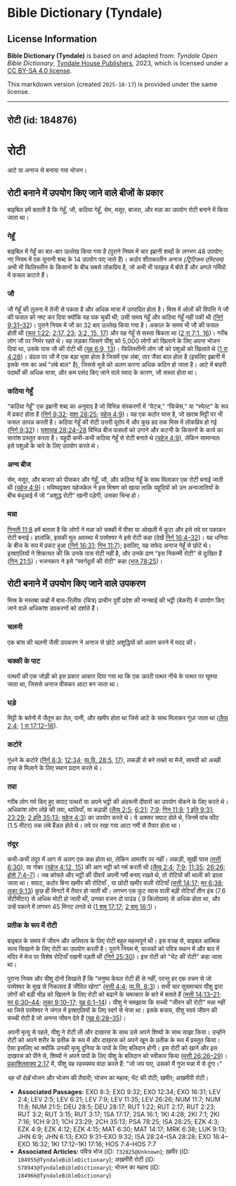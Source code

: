 # Bible Dictionary (Tyndale)

## License Information

**Bible Dictionary (Tyndale)** is based on and adapted from: _Tyndale Open Bible Dictionary_, [Tyndale House Publishers](https://tyndaleopenresources.com/), 2023, which is licensed under a [CC BY-SA 4.0 license](https://creativecommons.org/licenses/by-sa/4.0/legalcode.en).

This markdown version (created `2025-10-17`) is provided under the same license.



--------------------------------

## रोटी (id: 184876)

रोटी
====

आटे या अनाज से बनाया गया भोजन।

रोटी बनाने में उपयोग किए जाने वाले बीजों के प्रकार
--------------------------------------------------

बाइबिल हमें बताती है कि गेहूँ, जौ, कठिया गेहूँ, सेम, मसूर, बाजरा, और मन्ना का उपयोग रोटी बनाने में किया जाता था।

### गेहूँ

बाइबिल में गेहूँ का बार\-बार उल्लेख किया गया है (पुराने नियम में चार इब्रानी शब्दों के लगभग 48 उपयोग; नए नियम में एक यूनानी शब्द के 14 उपयोग पाए जाते हैं)। कठोर शीतकालीन अनाज *(ट्रिटिकम एस्टिवम)* अभी भी फिलिस्तीन के किसानों के बीच सबसे लोकप्रिय है, जो अभी भी पतझड़ में बोते हैं और अगले गर्मियों में फसल काटते हैं।

### जौ

जौ गेहूँ की तुलना में तेजी से पकता है और अधिक मात्रा में उत्पादित होता है। मिस्र में ओलों की विपत्ति ने जौ की फसल को नष्ट कर दिया क्योंकि यह पक चुकी थी; उसी समय गेहूँ और कठिया गेहूँ नहीं पकी थी ([निर्ग 9:31–32](https://ref.ly/Exod9:31-Exod9:32))। पुराने नियम में जौ का 32 बार उल्लेख किया गया है। अकाल के समय भी जौ की फसल होती थी ([रूत 1:22](https://ref.ly/Ruth1:22); [2:17, 23](https://ref.ly/Ruth2:17); [3:2, 15, 17](https://ref.ly/Ruth3:2)) और यह गेहूँ से सस्ता बिकता था ([2 रा 7:1, 16](https://ref.ly/2Kgs7:1))। गरीब लोग जौ पर निर्भर रहते थे। वह लड़का जिसने यीशु को 5,000 लोगों को खिलाने के लिए अपना भोजन दिया था, उसके पास जौ की रोटी थी ([यूह 6:9, 13](https://ref.ly/John6:9))। फिलिस्तीनी लोग जौ को पशुओं को खिलाते थे ([1 रा 4:28](https://ref.ly/1Kgs4:28))। डंठल पर जौ में एक बड़ा भूसा होता है जिसमें एक लंबा, तार जैसा बाल होता है (इसलिए इब्रानी में इसके नाम का अर्थ "लंबे बाल" है), जिससे भूसे को अलग करना अधिक कठिन हो जाता है। आटे में बाहरी पदार्थों की अधिक मात्रा, और कम पसंद किए जाने वाले स्वाद के कारण, जौ सस्ता होता था।

### कठिया गेहूँ

“कठिया गेहूँ” एक इब्रानी शब्द का अनुवाद है जो विभिन्न संस्करणों में “वेटच,” “फिचेस,” या “स्पेल्ट” के रूप में प्रकट होता है ([निर्ग 9:32](https://ref.ly/Exod9:32); [यशा 28:25](https://ref.ly/Isa28:25); [यहेज 4:9](https://ref.ly/Ezek4:9))। यह एक कठोर घास है, जो खराब मिट्टी पर भी फसल उत्पन्न करती है। कठिया गेहूँ की रोटी उत्तरी यूरोप में और कुछ हद तक मिस्र में लोकप्रिय हो गई ([निर्ग 9:32](https://ref.ly/Exod9:32))। [यशायाह 28:24–28](https://ref.ly/Isa28:24-Isa28:28) विभिन्न बीज फसलों को उगाने और कटनी के किसानों के कार्य का सारांश प्रस्तुत करता है। यहूदी कभी\-कभी कठिया गेहूँ से रोटी बनाते थे ([यहेज 4:9](https://ref.ly/Ezek4:9)), लेकिन सामान्यतः इसे पशुओं के चारे के लिए उपयोग करते थे।

### अन्य बीज

सेम, मसूर, और बाजरा को पीसकर और गेहूँ, जौ, और कठिया गेहूँ के साथ मिलाकर एक रोटी बनाई जाती थी ([यहेज 4:9](https://ref.ly/Ezek4:9))। भविष्यद्वक्ता यहेजकेल ने इस मिश्रण को खाया ताकि यहूदियों को उन अन्यजातियों के बीच बंधुआई में जो “अशुद्ध रोटी” खानी पड़ेगी, उसका चिन्ह हो।

### मन्ना

[गिनती 11:8](https://ref.ly/Num11:8) हमें बताता है कि लोगों ने मन्ना को चक्की में पीसा या ओखली में कूटा और इसे तवे पर पकाकर रोटी बनाई। हालांकि, इसकी मूल अवस्था में परमेश्वर ने इसे रोटी कहा (देखें [निर्ग 16:4–32](https://ref.ly/Exod16:4-Exod16:32))। यह धनिया के बीज के रूप में प्रकट हुआ ([निर्ग 16:31](https://ref.ly/Exod16:31); [गिन 11:7](https://ref.ly/Num11:7)); इसलिए, यह सफेद अनाज गेहूँ से छोटे थे। इस्राएलियों ने शिकायत की कि उनके पास रोटी नहीं है, और उनके प्राण “इस निकम्मी रोटी” से दुःखित हैं ([गिन 21:5](https://ref.ly/Num21:5))। भजनकार ने इसे “स्वर्गदूतों की रोटी” कहा ([भज 78:25](https://ref.ly/Ps78:25))।

रोटी बनाने में उपयोग किए जाने वाले उपकरण
----------------------------------------

मिस्र के मस्तबा कब्रों में बास\-रिलीफ (चित्र) प्राचीन पूर्वी प्रदेश की नानबाई की भट्टी (बेकरी) में उपयोग किए जाने वाले अधिकांश उपकरणों को दर्शाते हैं।

### चलनी

एक बांस की चलनी जैसी उपकरण ने अनाज से छोटे अशुद्धियों को अलग करने में मदद की।

### चक्की के पाट

पत्थरों की एक जोड़ी को इस प्रकार आकार दिया गया था कि एक ऊपरी पत्थर नीचे के पत्थर पर घूमया जाता था, जिससे अनाज पीसकर आटा बन जाता था।

### घड़े

मिट्टी के बर्तनों में जैतून का तेल, पानी, और खमीर होता था जिसे आटे के साथ मिलाकर गूंधा जाता था ([लैव्य 2:4](https://ref.ly/Lev2:4); [1 रा 17:12–16](https://ref.ly/1Kgs17:12-1Kgs17:16)).

### कटोरे

गूंधने के कटोरे ([निर्ग 8:3](https://ref.ly/Exod8:3); [12:34](https://ref.ly/Exod12:34); [व्य.वि. 28:5,](https://ref.ly/Deut28:5) [17](https://ref.ly/Deut28:5,Deut28:17)), लकड़ी से बने तख्ते या मेजें, सामग्री को अच्छी तरह से मिलाने के लिए स्थान प्रदान करते थे।

### तवा

गरीब लोग गर्म किए हुए सपाट पत्थरों या अपने भट्ठी की अंदरूनी दीवारों का उपयोग सेंकने के लिए करते थे। अधिकांश लोग लोहे की तवा, थालियाँ, या कढ़ाही ([लैव्य 2:5](https://ref.ly/Lev2:5); [6:21](https://ref.ly/Lev6:21); [7:9](https://ref.ly/Lev7:9); [गिन 11:8](https://ref.ly/Num11:8); [1 इति 9:31](https://ref.ly/1Chr9:31); [23:29](https://ref.ly/1Chr23:29); [2 इति 35:13](https://ref.ly/2Chr35:13); [यहेज 4:3](https://ref.ly/Ezek4:3)) का उपयोग करते थे। ये अक्सर सपाट होते थे, जिनमें पांच फीट (1\.5 मीटर) तक लंबे हैंडल होते थे। तवे पर रखा गया आटा गर्मी से तैयार होता था।

### तंदूर

कभी\-कभी तंदूर में आग से अलग एक कक्ष होता था, लेकिन आमतौर पर नहीं। लकड़ी, सूखी घास ([मत्ती 6:30](https://ref.ly/Matt6:30)), या गोबर ([यहेज 4:12, 15](https://ref.ly/Ezek4:12)) की आग भट्ठी को गर्म करती थी ([लैव्य 2:4](https://ref.ly/Lev2:4); [7:9](https://ref.ly/Lev7:9); [11:35](https://ref.ly/Lev11:35); [26:26](https://ref.ly/Lev26:26); [होशे 7:4–7](https://ref.ly/Hos7:4-Hos7:7))। जब कोयले और भट्ठी की दीवारें अपनी गर्मी बनाए रखते थे, तो रोटियों की थाली को डाला जाता था। सपाट, कठोर बिना खमीर की रोटियाँ , या छोटी खमीर वाली रोटियाँ ([मत्ती 14:17](https://ref.ly/Matt14:17); [मर 6:38](https://ref.ly/Mark6:38); [लूका 9:13](https://ref.ly/Luke9:13)) कुछ ही मिनटों में तैयार हो जाती थीं। लगभग एक फुट व्यास वाली बड़ी रोटियाँ तीन इंच (7\.6 सेंटीमीटर) से अधिक मोटी हो जाती थीं, उनका वजन दो पाउंड (.9 किलोग्राम) से अधिक होता था, और उन्हें पकाने में लगभग 45 मिनट लगते थे ([1 शमू 17:17](https://ref.ly/1Sam17:17); [2 शमू 16:1](https://ref.ly/2Sam16:1))।

### प्रतीक के रूप में रोटी

बाइबल के समय में जीवन और अस्तित्व के लिए रोटी बहुत महत्वपूर्ण थी। इस वजह से, बाइबल आत्मिक सत्य सिखाने के लिए रोटी का उपयोग करती है। पुराने नियम में, याजकों को पवित्र स्थान में और बाद में मंदिर में मेज पर विशेष रोटियाँ रखनी पड़ती थीं ([निर्ग 25:30](https://ref.ly/Exod25:30))। इस रोटी को "भेंट की रोटी" कहा जाता था।

पुराना नियम और यीशु दोनों सिखाते हैं कि "मनुष्य केवल रोटी ही से नहीं, परन्तु हर एक वचन से जो परमेश्वर के मुख से निकलता है जीवित रहेगा" ([मत्ती 4:4](https://ref.ly/Matt4:4); [व्य.वि. 8:3](https://ref.ly/Deut8:3))। सभी चार सुसमाचार यीशु द्वारा लोगों की बड़ी भीड़ को खिलाने के लिए रोटी को बढानें के चमत्कार के बारे में बताते हैं ([मत्ती 14:13–21](https://ref.ly/Matt14:13-Matt14:21); [मर 6:30–44](https://ref.ly/Mark6:30-Mark6:44); [लूका 9:10–17](https://ref.ly/Luke9:10-Luke9:17); [यूह 6:1–14](https://ref.ly/John6:1-John6:14))। यीशु ने समझाया कि सच्ची "जीवन की रोटी" मन्ना नहीं था जिसे परमेश्वर ने जंगल में इस्राएलियों के लिए स्वर्ग से भेजा था। इसके बजाय, यीशु स्वयं जीवन की सच्ची रोटी है जो अनन्त जीवन देते हैं ([यूह 6:28–35](https://ref.ly/John6:28-John6:35))। 

अपनी मृत्यु से पहले, यीशु ने रोटी ली और दाखरस के साथ उसे अपने शिष्यों के साथ साझा किया। उन्होंने रोटी को अपने शरीर के प्रतीक के रूप में और दाखरस को अपने खून के प्रतीक के रूप में प्रस्तुत किया। ऐसा इसलिए था क्योंकि उनकी मृत्यु दुनिया के पापों के लिए बलिदान होगी। इस रोटी को खाने और इस दाखरस को पीने से, शिष्यों ने अपने पापों के लिए यीशु के बलिदान को स्वीकार किया ([मत्ती 26:26–29](https://ref.ly/Matt26:26-Matt26:29))। [प्रकाशितवाक्य 2:17](https://ref.ly/Rev2:17) में, यीशु यह रहस्यमय वादा करते हैं: "जो जय पाए, उसको मैं गुप्त मन्ना में से दूंगा।"

*यह भी देखें* भोजन और भोजन की तैयारी; भोजन का महत्व; भेंट की रोटी; खमीर; अखमीरी रोटी।

* **Associated Passages:** EXO 8:3; EXO 9:32; EXO 12:34; EXO 16:31; LEV 2:4; LEV 2:5; LEV 6:21; LEV 7:9; LEV 11:35; LEV 26:26; NUM 11:7; NUM 11:8; NUM 21:5; DEU 28:5; DEU 28:17; RUT 1:22; RUT 2:17; RUT 2:23; RUT 3:2; RUT 3:15; RUT 3:17; 1SA 17:17; 2SA 16:1; 1KI 4:28; 2KI 7:1; 2KI 7:16; 1CH 9:31; 1CH 23:29; 2CH 35:13; PSA 78:25; ISA 28:25; EZK 4:3; EZK 4:9; EZK 4:12; EZK 4:15; MAT 6:30; MAT 14:17; MRK 6:38; LUK 9:13; JHN 6:9; JHN 6:13; EXO 9:31–EXO 9:32; ISA 28:24–ISA 28:28; EXO 16:4–EXO 16:32; 1KI 17:12–1KI 17:16; HOS 7:4–HOS 7:7
* **Associated Articles:** पवित्र भोज  (ID: `732825@Unknown`); ख़मीर (ID: `184955@TyndaleBibleDictionary`); अख़मीरी रोटी (ID: `578943@TyndaleBibleDictionary`); भोजन का महत्व (ID: `184966@TyndaleBibleDictionary`)

